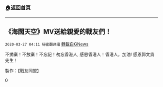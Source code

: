 ###  [:house:返回首頁](https://github.com/ourhimalayas/txt)
---

## 《海闊天空》MV送給親愛的戰友們！
`2020-03-27 04:11 秘密翻译组` [轉載自GNews](https://gnews.org/zh-hant/154243/)

不拋棄！不放棄！不忘記！勿忘香港人, 感恩香港人！香港人，加油! 感恩郭文貴先生！



製作：【戰友同盟】

0
